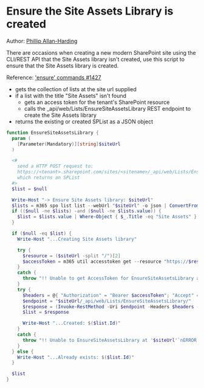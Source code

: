 # Ensure the Site Assets Library is created

Author: [Phillip Allan-Harding](https://github.com/phillipharding/)

There are occasions when creating a new modern SharePoint site using the CLI/REST API that the Site Assets library isn't created, use this script to ensure that the Site Assets library is created.

Reference: ['ensure' commands #1427](https://github.com/pnp/office365-cli/discussions/1427)

- gets the collection of lists at the site url supplied
- if a list with the title "Site Assets" isn't found
  - gets an access token for the tenant's SharePoint resource
  - calls the _api/web/Lists/EnsureSiteAssetsLibrary REST endpoint to create the Site Assets library
- returns the existing or created SPList as a JSON object

```powershell tab="PowerShell Core"
function EnsureSiteAssetsLibrary {
  param (
    [Parameter(Mandatory)][string]$siteUrl
  )

  <#
    send a HTTP POST request to:
    https://<tenant>.sharepoint.com/sites/<sitename>/_api/web/Lists/EnsureSiteAssetsLibrary/
    which returns an SPList
  #>
  $list = $null

  Write-Host "-> Ensure Site Assets library: $siteUrl"
  $lists = m365 spo list list --webUrl "$siteUrl" -o json | ConvertFrom-Json
  if (($null -ne $lists) -and ($null -ne $lists.value)) {
    $list = $lists.value | Where-Object { $_.Title -eq "Site Assets" }
  }

  if ($null -eq $list) {
    Write-Host "...Creating Site Assets library"

    try {
      $resource = ($siteUrl -split "/")[2]
      $accessToken = m365 util accesstoken get --resource "https://$resource"
    }
    catch {
      throw "!! Unable to get AccessToken for EnsureSiteAssetsLibrary at '$siteUrl'`nERROR: $_"
    }
    try {
      $headers = @{ "Authorization" = "Bearer $accessToken"; "Accept" = "application/json;odata=nometadata" }
      $endpoint = "$siteUrl/_api/web/Lists/EnsureSiteAssetsLibrary/"
      $response = (Invoke-RestMethod -Uri $endpoint -Headers $headers -Method POST)
      $list = $response

      Write-Host "...Created: $($list.Id)"
    }
    catch {
      throw "!! Unable to EnsureSiteAssetsLibrary at '$siteUrl'`nERROR: $_"
    }
  } else {
    Write-Host "...Already exists: $($list.Id)"
  }

  $list
}
```
